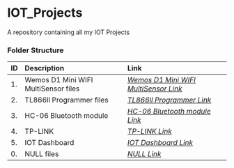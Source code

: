 # IOT_Projects

A repository containing all my IOT Projects

### Folder Structure

|ID|Description|Link|
| :------------| :------------ | :------------ |
|1.|Wemos D1 Mini WIFI MultiSensor files|*[Wemos D1 Mini WIFI MultiSensor Link](https://github.com/Cale-Torino/IOT_Projects/tree/main/1.%20Wemos%20D1%20Mini%20WIFI%20MultiSensor)*|
|2.|TL866ll Programmer files|*[TL866ll Programmer Link](https://github.com/Cale-Torino/IOT_Projects/tree/main/2.%20TL866ll%20Programmer)*|
|3.|HC-06 Bluetooth module|*[HC-06 Bluetooth module Link](https://github.com/Cale-Torino/IOT_Projects/tree/main/3.%20HC-06%20Bluetooth%20module)*|
|4.|TP-LINK|*[TP-LINK Link](https://github.com/Cale-Torino/IOT_Projects/tree/main/4.%20TP-LINK)*|
|5.|IOT Dashboard|*[IOT Dashboard Link](https://github.com/Cale-Torino/IOT_Projects/tree/main/5.%20IOT%20Dashboard)*|
|0.|NULL files|*[NULL Link](NULL)*|

